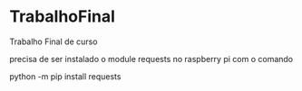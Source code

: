 # TrabalhoFinal
Trabalho Final de curso

precisa de ser instalado o module requests no raspberry pi com o comando

python -m pip install requests
